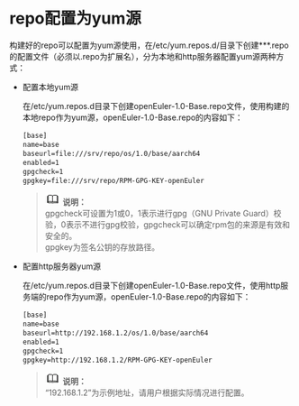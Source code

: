 # repo配置为yum源<a name="ZH-CN_TOPIC_0183245396"></a>

构建好的repo可以配置为yum源使用，在/etc/yum.repos.d/目录下创建\*\*\*.repo的配置文件（必须以.repo为扩展名），分为本地和http服务器配置yum源两种方式：

-   配置本地yum源

    在/etc/yum.repos.d目录下创建openEuler-1.0-Base.repo文件，使用构建的本地repo作为yum源，openEuler-1.0-Base.repo的内容如下：

    ```
    [base]
    name=base
    baseurl=file:///srv/repo/os/1.0/base/aarch64
    enabled=1
    gpgcheck=1
    gpgkey=file:///srv/repo/RPM-GPG-KEY-openEuler
    ```

    >![](public_sys-resources/icon-note.gif) **说明：**   
    >gpgcheck可设置为1或0，1表示进行gpg（GNU Private Guard）校验，0表示不进行gpg校验，gpgcheck可以确定rpm包的来源是有效和安全的。  
    >gpgkey为签名公钥的存放路径。  

-   配置http服务器yum源

    在/etc/yum.repos.d目录下创建openEuler-1.0-Base.repo文件，使用http服务端的repo作为yum源，openEuler-1.0-Base.repo的内容如下：

    ```
    [base]
    name=base
    baseurl=http://192.168.1.2/os/1.0/base/aarch64
    enabled=1
    gpgcheck=1
    gpgkey=http://192.168.1.2/RPM-GPG-KEY-openEuler
    ```

    >![](public_sys-resources/icon-note.gif) **说明：**   
    >“192.168.1.2”为示例地址，请用户根据实际情况进行配置。  


